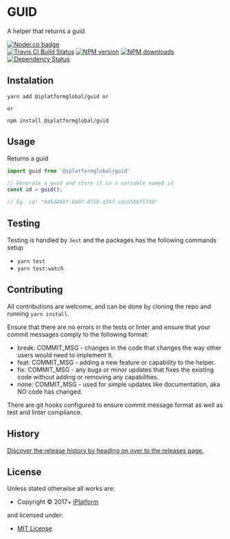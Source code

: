 <!-- TITLE/ -->

<h1>GUID</h1>

<!-- /TITLE -->


<!-- DESCRIPTION/ -->

A helper that returns a guid

<!-- /DESCRIPTION -->


<!-- BADGES/ -->

<span class="badge-nodeico"><a href="https://www.npmjs.com/package/@iplatformglobal/guid" title="Nodei.co badge"><img src="https://nodei.co/npm/@iplatformglobal/guid.png" alt="Nodei.co badge" /></a></span>
<br class="badge-separator" />
<span class="badge-travisci"><a href="http://travis-ci.org/iPlatformGlobal/guid" title="Check this project's build status on TravisCI"><img src="https://img.shields.io/travis/iPlatformGlobal/guid/master.svg" alt="Travis CI Build Status" /></a></span>
<span class="badge-npmversion"><a href="https://npmjs.org/package/@iplatformglobal/guid" title="View this project on NPM"><img src="https://img.shields.io/npm/v/@iplatformglobal/guid.svg" alt="NPM version" /></a></span>
<span class="badge-npmdownloads"><a href="https://npmjs.org/package/@iplatformglobal/guid" title="View this project on NPM"><img src="https://img.shields.io/npm/dm/@iplatformglobal/guid.svg" alt="NPM downloads" /></a></span>
<span class="badge-daviddm"><a href="https://david-dm.org/iPlatformGlobal/guid" title="View the status of this project's dependencies on DavidDM"><img src="https://img.shields.io/david/iPlatformGlobal/guid.svg" alt="Dependency Status" /></a></span>

<!-- /BADGES -->


## Instalation
```
yarn add @iplatformglobal/guid or

or

npm install @iplatformglobal/guid
```

## Usage

Returns a guid

```javascript
import guid from '@iplatformglobal/guid'

// Generate a guid and store it in a variable named id
const id = guid();

// Eg. id: "045d480f-8b07-0728-a39f-cdcb5bbf5730"

```
## Testing

Testing is handled by `Jest` and the packages has the following commands setup

* `yarn test`
* `yarn test:watch`

## Contributing

All contributions are welcome, and can be done by cloning the repo and running `yarn install`.

Ensure that there are no errors in the tests or linter and ensure that your commit messages comply to the following format:

* break: COMMIT_MSG - changes in the code that changes the way other users would need to implement it.
* feat: COMMIT_MSG - adding a new feature or capability to the helper.
* fix: COMMIT_MSG - any bugs or minor updates that fixes the existing code without adding or removing any capabilities.
* none: COMMIT_MSG - used for simple updates like documentation, aka NO code has changed.

There are git hooks configured to ensure commit message format as well as test and linter compliance.


<!-- HISTORY/ -->

<h2>History</h2>

<a href="https://github.com/iPlatformGlobal/guid/releases">Discover the release history by heading on over to the releases page.</a>

<!-- /HISTORY -->


<!-- LICENSE/ -->

<h2>License</h2>

Unless stated otherwise all works are:

<ul><li>Copyright &copy; 2017+ <a href="http://www.iplatform.com">iPlatform</a></li></ul>

and licensed under:

<ul><li><a href="http://spdx.org/licenses/MIT.html">MIT License</a></li></ul>

<!-- /LICENSE -->
